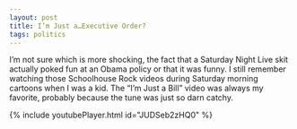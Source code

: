 ```yaml
---
layout: post
title: I’m Just a…Executive Order?
tags: politics
---
```


I’m not sure which is more shocking, the fact that a Saturday Night Live skit actually poked fun at an Obama policy or that it was funny. I still remember watching those Schoolhouse Rock videos during Saturday morning cartoons when I was a kid. The “I’m Just a Bill” video was always my favorite, probably because the tune was just so darn catchy.

{% include youtubePlayer.html id="JUDSeb2zHQ0" %}
  
